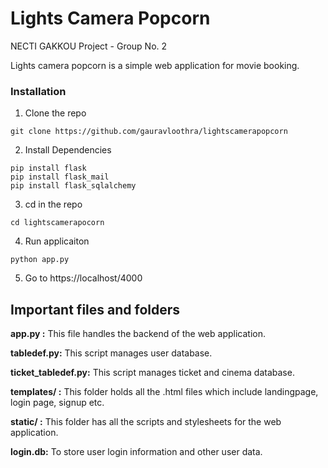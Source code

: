 # Lights Camera Popcorn
NECTI GAKKOU Project - Group No. 2

Lights camera popcorn is a simple web application for movie booking. 

### Installation
1. Clone the repo
```
git clone https://github.com/gauravloothra/lightscamerapopcorn
```
2. Install Dependencies
```
pip install flask
pip install flask_mail
pip install flask_sqlalchemy
```
3. cd in the repo
```
cd lightscamerapocorn
```
4. Run applicaiton
```
python app.py
```
5. Go to https://localhost/4000

## Important files and folders

**app.py :** This file handles the backend of the web application.

**tabledef.py:** This script manages user database.

**ticket_tabledef.py:** This script manages ticket and cinema database. 

**templates/ :** This folder holds all the .html files which include landingpage, login page, signup etc.

**static/ :** This folder has all the scripts and stylesheets for the web application.

**login.db:** To store user login information and other user data.
